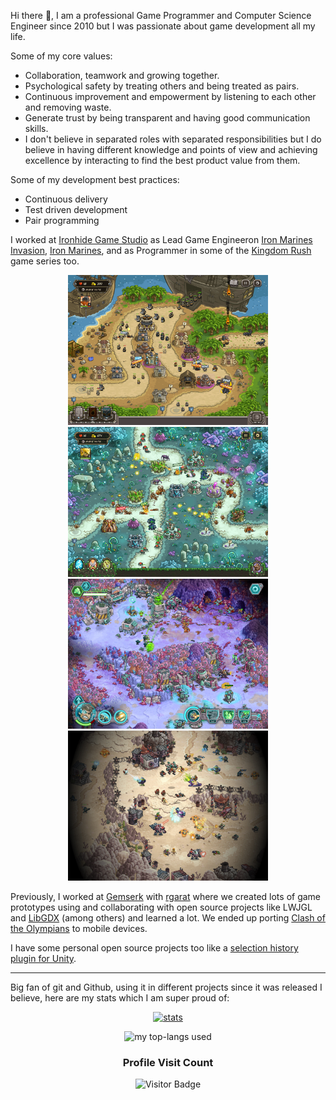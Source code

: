 Hi there 👋, I am a professional Game Programmer and Computer Science Engineer since 2010 but I was passionate about game development all my life.

Some of my core values:

* Collaboration, teamwork and growing together.
* Psychological safety by treating others and being treated as pairs.
* Continuous improvement and empowerment by listening to each other and removing waste.
* Generate trust by being transparent and having good communication skills.
* I don't believe in separated roles with separated responsibilities but I do believe in having different knowledge and points of view and achieving excellence by interacting to find the best product value from them. 

Some of my development best practices:

* Continuous delivery
* Test driven development
* Pair programming

I worked at [Ironhide Game Studio](https://www.ironhidegames.com/) as Lead Game Engineeron [Iron Marines Invasion](https://www.ironhidegames.com/Games/ironmarinesinvasion), [Iron Marines](https://www.ironhidegames.com/Games/iron-marines), and as Programmer in some of the [Kingdom Rush](https://www.ironhidegames.com/Games/kingdom-rush-frontiers) game series too. 

<div align="center">
 <img src="images/screenshots_krf.jpg" width="320" />
 <img src="images/screenshots_kro.jpg" width="320" />
 <img src="images/screenshots_im1.jpg" width="320" />
 <img src="images/screenshots_im2.jpg" width="320" />
</div>

Previously, I worked at [Gemserk](https://github.com/gemserk) with [rgarat](https://github.com/rgarat) where we created lots of game prototypes using and collaborating with open source projects like LWJGL and [LibGDX](https://github.com/libgdx/libgdx) (among others) and learned a lot. We ended up porting [Clash of the Olympians](https://www.ironhidegames.com/Games/clash-of-the-olympians) to mobile devices. 

I have some personal open source projects too like a [selection history plugin for Unity](https://github.com/acoppes/unity-history-window).

---

Big fan of git and Github, using it in different projects since it was released I believe, here are my stats which I am super proud of:

<div align="center">

[![stats](https://github-readme-stats.vercel.app/api?username=acoppes&count_private=true&show_icons=true&include_all_commits=true&theme=dark)](https://github.com/anuraghazra/github-readme-stats)

![my top-langs used](https://github-readme-stats.vercel.app/api/top-langs?username=acoppes&count_private=true&show_icons=true&locale=en&layout=compact&langs_count=10&theme=dark&hide=objective-c,matlab,php)     

### Profile Visit Count   
![Visitor Badge](https://visitor-badge.laobi.icu/badge?page_id=acoppes.acoppes)

</div>

<!--
**acoppes/acoppes** is a ✨ _special_ ✨ repository because its `README.md` (this file) appears on your GitHub profile.

Here are some ideas to get you started:

- 🔭 I’m currently working on ...
- 🌱 I’m currently learning ...
- 👯 I’m looking to collaborate on ...
- 🤔 I’m looking for help with ...
- 💬 Ask me about ...
- 📫 How to reach me: ...
- 😄 Pronouns: ...
- ⚡ Fun fact: ...
-->
